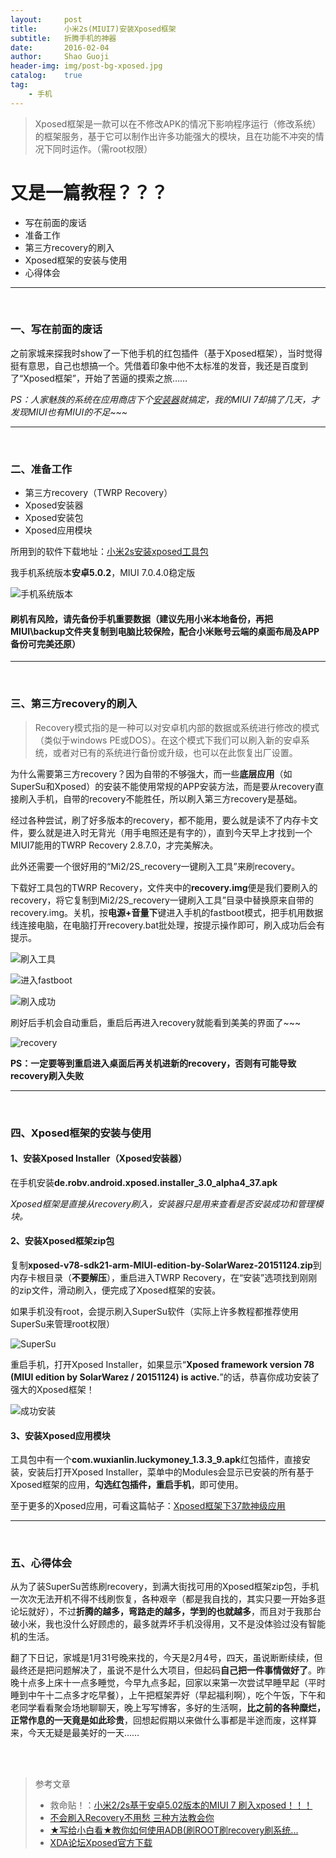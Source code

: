 ```yaml
---
layout:     post
title:      小米2s(MIUI7)安装Xposed框架
subtitle:   折腾手机的神器
date:       2016-02-04
author:     Shao Guoji
header-img: img/post-bg-xposed.jpg
catalog:    true
tag:
    - 手机
---
```


> Xposed框架是一款可以在不修改APK的情况下影响程序运行（修改系统）的框架服务，基于它可以制作出许多功能强大的模块，且在功能不冲突的情况下同时运作。（需root权限）

# 又是一篇教程？？？

* 写在前面的废话
* 准备工作
* 第三方recovery的刷入
* Xposed框架的安装与使用
* 心得体会

---
<br/>

### 一、写在前面的废话

之前家城来探我时show了一下他手机的红包插件（基于Xposed框架），当时觉得挺有意思，自己也想搞一个。凭借着印象中他不太标准的发音，我还是百度到了“Xposed框架”，开始了苦逼的摸索之旅……

*PS：人家魅族的系统在应用商店下个[安装器](http://www.coolapk.com/apk/com.wuxianlin.xposedinstaller)就搞定，我的MIUI 7却搞了几天，才发现MIUI也有MIUI的不足~~~*

---
<br/>

### 二、准备工作

* 第三方recovery（TWRP Recovery）
* Xposed安装器
* Xposed安装包
* Xposed应用模块

所用到的软件下载地址：[小米2s安装xposed工具包](http://pan.baidu.com/s/1sk68nlr)

我手机系统版本**安卓5.0.2**，MIUI 7.0.4.0稳定版

![手机系统版本](https://raw.githubusercontent.com/shaoguoji/blogpic/master/post-img/26480955.jpg)

#### 刷机有风险，请先备份手机重要数据（建议先用小米本地备份，再把MIUI\backup文件夹复制到电脑比较保险，配合小米账号云端的桌面布局及APP备份可完美还原）

---
<br/>

### 三、第三方recovery的刷入

> Recovery模式指的是一种可以对安卓机内部的数据或系统进行修改的模式（类似于windows PE或DOS）。在这个模式下我们可以刷入新的安卓系统，或者对已有的系统进行备份或升级，也可以在此恢复出厂设置。          

为什么需要第三方recovery？因为自带的不够强大，而一些**底层应用**（如SuperSu和Xposed）的安装不能使用常规的APP安装方法，而是要从recovery直接刷入手机，自带的recovery不能胜任，所以刷入第三方recovery是基础。

经过各种尝试，刷了好多版本的recovery，都不能用，要么就是读不了内存卡文件，要么就是进入时无背光（用手电照还是有字的），直到今天早上才找到一个MIUI7能用的TWRP Recovery 2.8.7.0，才完美解决。

此外还需要一个很好用的“Mi2/2S_recovery一键刷入工具”来刷recovery。

下载好工具包的TWRP Recovery，文件夹中的**recovery.img**便是我们要刷入的recovery，将它复制到Mi2/2S_recovery一键刷入工具”目录中替换原来自带的recovery.img。关机，按**电源+音量下**键进入手机的fastboot模式，把手机用数据线连接电脑，在电脑打开recovery.bat批处理，按提示操作即可，刷入成功后会有提示。

![刷入工具](https://raw.githubusercontent.com/shaoguoji/blogpic/master/post-img/81368165.jpg)

![进入fastboot](https://raw.githubusercontent.com/shaoguoji/blogpic/master/post-img/85720759.jpg)

![刷入成功](https://raw.githubusercontent.com/shaoguoji/blogpic/master/post-img/45948015.jpg)

刷好后手机会自动重启，重启后再进入recovery就能看到美美的界面了~~~

![recovery](https://raw.githubusercontent.com/shaoguoji/blogpic/master/post-img/14281528.jpg)

**PS：一定要等到重启进入桌面后再关机进新的recovery，否则有可能导致recovery刷入失败**

---
<br/>

### 四、Xposed框架的安装与使用

#### 1、安装Xposed Installer（Xposed安装器）

在手机安装**de.robv.android.xposed.installer_3.0_alpha4_37.apk**

*Xposed框架是直接从recovery刷入，安装器只是用来查看是否安装成功和管理模块。*

#### 2、安装Xposed框架zip包

复制**xposed-v78-sdk21-arm-MIUI-edition-by-SolarWarez-20151124.zip**到内存卡根目录（**不要解压**），重启进入TWRP Recovery，在“安装”选项找到刚刚的zip文件，滑动刷入，便完成了Xposed框架的安装。

如果手机没有root，会提示刷入SuperSu软件（实际上许多教程都推荐使用SuperSu来管理root权限）

![SuperSu](https://raw.githubusercontent.com/shaoguoji/blogpic/master/post-img/83851245.jpg)

重启手机，打开Xposed Installer，如果显示“**Xposed framework version 78 (MIUI edition by SolarWarez / 20151124) is active.**”的话，恭喜你成功安装了强大的Xposed框架！

![成功安装](https://raw.githubusercontent.com/shaoguoji/blogpic/master/post-img/92889572.jpg)

#### 3、安装Xposed应用模块

工具包中有一个**com.wuxianlin.luckymoney_1.3.3_9.apk**红包插件，直接安装，安装后打开Xposed Installer，菜单中的Modules会显示已安装的所有基于Xposed框架的应用，**勾选红包插件，重启手机**，即可使用。

至于更多的Xposed应用，可看这篇帖子：[Xposed框架下37款神级应用](http://www.52pojie.cn/thread-446465-1-1.html)

---
<br/>

### 五、心得体会

从为了装SuperSu苦练刷recovery，到满大街找可用的Xposed框架zip包，手机一次次无法开机不得不线刷恢复，各种艰辛（都是我自找的，其实只要一开始多逛论坛就好），不过**折腾的越多，弯路走的越多，学到的也就越多**，而且对于我那台破小米，我也没什么好顾虑的，最多就弄坏手机没得用，又不是没体验过没有智能机的生活。

翻了下日记，家城是1月31号晚来找的，今天是2月4号，四天，虽说断断续续，但最终还是把问题解决了，虽说不是什么大项目，但起码**自己把一件事情做好了**。昨晚十点多上床十一点多睡觉，今早九点多起，回家以来第一次尝试早睡早起（平时睡到中午十二点多才吃早餐），上午把框架弄好（早起福利啊），吃个午饭，下午和老同学看看聚会场地聊聊天，晚上写写博客，多好的生活啊，**比之前的各种糜烂，正常作息的一天竟是如此珍贵**，回想起假期以来做什么事都是半途而废，这样算来，今天无疑是最美好的一天……

<br/>
<br/>

> 参考文章
> 
> * 救命贴！：[小米2/2s基于安卓5.02版本的MIUI 7 刷入xposed！！！](http://www.miui.com/thread-3151737-1-1.html)
> * [不会刷入Recovery不用愁 三种方法教会你](http://android.tgbus.com/Android/yizhi/201412/511888.shtml)
> * [★写给小白看★教你如何使用ADB(刷ROOT刷recovery刷系统...](http://www.oneplusbbs.com/forum.php?mod=viewthread&tid=315970)
> * [XDA论坛Xposed官方下载](http://forum.xda-developers.com/showthread.php?t=3034811)







